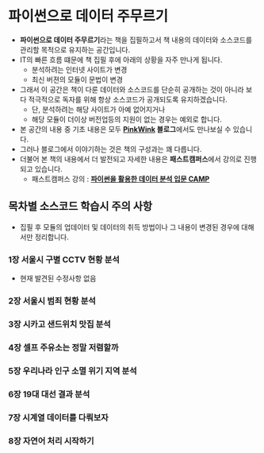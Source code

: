 # 파이썬으로 데이터 주무르기

* **파이썬으로 데이터 주무르기**라는 책을 집필하고서 책 내용의 데이터와 소스코드를 관리할 목적으로 유지하는 공간입니다.
* IT의 빠른 흐름 떄문에 책 집필 후에 아래의 상황을 자주 만나게 됩니다.
	* 분석하려는 인터넷 사이트가 변경
	* 최신 버젼의 모듈이 문법이 변경
* 그래서 이 공간은 책이 다룬 데이터와 소스코드를 단순히 공개하는 것이 아니라 보다 적극적으로 독자를 위해 항상 소스코드가 공개되도록 유지하겠습니다.
	* 단, 분석하려는 해당 사이트가 아예 없어지거나
	* 해당 모듈이 더이상 버전업등의 지원이 없는 경우는 예외로 합니다.
* 본 공간의 내용 중 기초 내용은 모두 **[PinkWink](http://pinkwink.kr) 블로그**에서도 만나보실 수 있습니다. 
* 그러나 블로그에서 이야기하는 것은 책의 구성과는 꽤 다릅니다.
* 더불어 본 책의 내용에서 더 발전되고 자세한 내용은 **패스트캠퍼스**에서 강의로 진행되고 있습니다.
	* 패스트캠퍼스 강의 : **[파이썬을 활용한 데이터 분석 입문 CAMP](http://www.fastcampus.co.kr/data_camp_pda/)**

## 목차별 소스코드 학습시 주의 사항
* 집필 후 모듈의 업데이터 및 데이터의 취득 방법이나 그 내용이 변경된 경우에 대해서만 정리합니다.

### 1장 서울시 구별 CCTV 현황 분석
* 현재 발견된 수정사항 없음

### 2장 서울시 범죄 현황 분석

### 3장 시카고 샌드위치 맛집 분석

### 4장 셀프 주유소는 정말 저렴할까

### 5장 우리나라 인구 소멸 위기 지역 분석

### 6장 19대 대선 결과 분석

### 7장 시계열 데이터를 다뤄보자

### 8장 자연어 처리 시작하기
